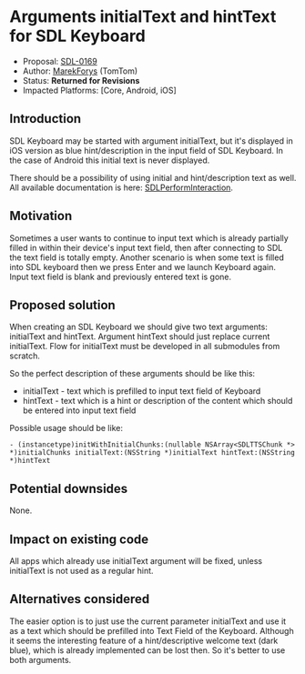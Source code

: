 # Arguments initialText and hintText for SDL Keyboard

* Proposal: [SDL-0169](0169-initial-and-hint-text-for-keyboard.md)
* Author: [MarekForys](https://github.com/mforys) (TomTom)
* Status: **Returned for Revisions**
* Impacted Platforms: [Core, Android, iOS]


## Introduction

SDL Keyboard may be started with argument initialText, but it's displayed in iOS version as blue hint/description in the input field of SDL Keyboard. In the case of Android this initial text is never displayed.

There should be a possibility of using initial and hint/description text as well.
All available documentation is here: [SDLPerformInteraction](https://smartdevicelink.com/en/docs/iOS/master/Classes/SDLPerformInteraction/).


## Motivation

Sometimes a user wants to continue to input text which is already partially filled in within their device's input text field, then after connecting to SDL the text field is totally empty. Another scenario is when some text is filled into SDL keyboard then we press Enter and we launch Keyboard again. Input text field is blank and previously entered text is gone.


## Proposed solution

When creating an SDL Keyboard we should give two text arguments: initialText and hintText. Argument hintText should just replace current initialText. Flow for initialText must be developed in all submodules from scratch.

So the perfect description of these arguments should be like this:

* initialText - text which is prefilled to input text field of Keyboard
* hintText - text which is a hint or description of the content which should be entered into input text field

Possible usage should be like:

```objc
- (instancetype)initWithInitialChunks:(nullable NSArray<SDLTTSChunk *> *)initialChunks initialText:(NSString *)initialText hintText:(NSString *)hintText
```

## Potential downsides

None.


## Impact on existing code

All apps which already use initialText argument will be fixed, unless initialText is not used as a regular hint.


## Alternatives considered

The easier option is to just use the current parameter initialText and use it as a text which should be prefilled into Text Field of the Keyboard.
Although it seems the interesting feature of a hint/descriptive welcome text (dark blue), which is already implemented can be lost then.
So it's better to use both arguments.

